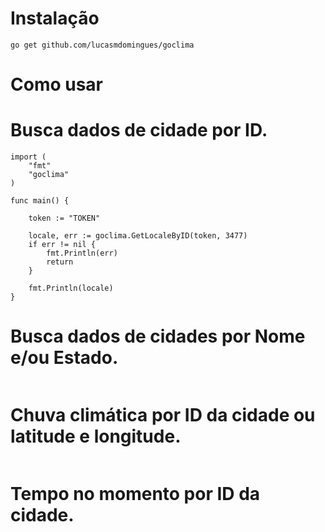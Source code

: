# Instalação

``` 
go get github.com/lucasmdomingues/goclima
```

Como usar
======

# Busca dados de cidade por ID.

```
import (
	"fmt"
	"goclima"
)

func main() {

	token := "TOKEN"

	locale, err := goclima.GetLocaleByID(token, 3477)
	if err != nil {
		fmt.Println(err)
		return
	}

	fmt.Println(locale)
}
```

# Busca dados de cidades por Nome e/ou Estado.

```

```

# Chuva climática por ID da cidade ou latitude e longitude.

```

```

# Tempo no momento por ID da cidade.

```

```


